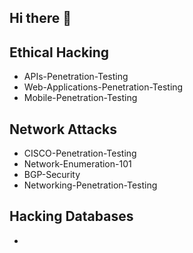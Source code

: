 ## Hi there 👋



## Ethical Hacking
- APIs-Penetration-Testing
- Web-Applications-Penetration-Testing
- Mobile-Penetration-Testing

## Network Attacks
- CISCO-Penetration-Testing
- Network-Enumeration-101
- BGP-Security
- Networking-Penetration-Testing

## Hacking Databases
- 
